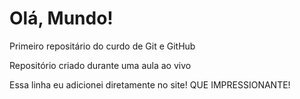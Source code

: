 # Olá, Mundo!
 Primeiro repositário do curdo de Git e GitHub

Repositório criado durante uma aula ao vivo

Essa linha eu adicionei diretamente no site! QUE IMPRESSIONANTE!
